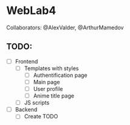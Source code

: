 # WebLab4

Collaborators: @AlexValder, @ArthurMamedov

## TODO:

- [ ] Frontend
  - [ ] Templates with styles
    - [ ] Authentification page
    - [ ] Main page
    - [ ] User profile
    - [ ] Anime title page
  - [ ] JS scripts

- [ ] Backend
  - [ ] Create TODO
